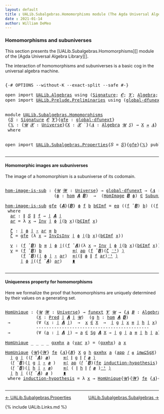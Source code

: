 ```yaml
---
layout: default
title : UALib.Subalgebras.Homomorphisms module (The Agda Universal Algebra Library)
date : 2021-01-14
author: William DeMeo
---
```


### <a id="homomorphisms-and-subuniverses">Homomorphisms and subuniverses</a>

This section presents the [UALib.Subalgebras.Homomorphisms][]  module of the [Agda Universal Algebra Library][].

The interaction of homomorphisms and subuniverses is a basic cog in the universal algebra machine.

<pre class="Agda">

<a id="457" class="Symbol">{-#</a> <a id="461" class="Keyword">OPTIONS</a> <a id="469" class="Pragma">--without-K</a> <a id="481" class="Pragma">--exact-split</a> <a id="495" class="Pragma">--safe</a> <a id="502" class="Symbol">#-}</a>

<a id="507" class="Keyword">open</a> <a id="512" class="Keyword">import</a> <a id="519" href="UALib.Algebras.html" class="Module">UALib.Algebras</a> <a id="534" class="Keyword">using</a> <a id="540" class="Symbol">(</a><a id="541" href="UALib.Algebras.Signatures.html#1419" class="Function">Signature</a><a id="550" class="Symbol">;</a> <a id="552" href="universes.html#613" class="Generalizable">𝓞</a><a id="553" class="Symbol">;</a> <a id="555" href="universes.html#617" class="Generalizable">𝓥</a><a id="556" class="Symbol">;</a> <a id="558" href="UALib.Algebras.Algebras.html#781" class="Function">Algebra</a><a id="565" class="Symbol">;</a> <a id="567" href="UALib.Algebras.Algebras.html#3508" class="Function Operator">_↠_</a><a id="570" class="Symbol">)</a>
<a id="572" class="Keyword">open</a> <a id="577" class="Keyword">import</a> <a id="584" href="UALib.Prelude.Preliminaries.html" class="Module">UALib.Prelude.Preliminaries</a> <a id="612" class="Keyword">using</a> <a id="618" class="Symbol">(</a><a id="619" href="MGS-Subsingleton-Theorems.html#3468" class="Function">global-dfunext</a><a id="633" class="Symbol">;</a> <a id="635" href="universes.html#551" class="Postulate">Universe</a><a id="643" class="Symbol">;</a> <a id="645" href="universes.html#758" class="Function Operator">_̇</a><a id="647" class="Symbol">)</a>


<a id="651" class="Keyword">module</a> <a id="658" href="UALib.Subalgebras.Homomorphisms.html" class="Module">UALib.Subalgebras.Homomorphisms</a>
 <a id="691" class="Symbol">{</a><a id="692" href="UALib.Subalgebras.Homomorphisms.html#692" class="Bound">𝑆</a> <a id="694" class="Symbol">:</a> <a id="696" href="UALib.Algebras.Signatures.html#1419" class="Function">Signature</a> <a id="706" href="universes.html#613" class="Generalizable">𝓞</a> <a id="708" href="universes.html#617" class="Generalizable">𝓥</a><a id="709" class="Symbol">}{</a><a id="711" href="UALib.Subalgebras.Homomorphisms.html#711" class="Bound">gfe</a> <a id="715" class="Symbol">:</a> <a id="717" href="MGS-Subsingleton-Theorems.html#3468" class="Function">global-dfunext</a><a id="731" class="Symbol">}</a>
 <a id="734" class="Symbol">{</a><a id="735" href="UALib.Subalgebras.Homomorphisms.html#735" class="Bound">𝕏</a> <a id="737" class="Symbol">:</a> <a id="739" class="Symbol">{</a><a id="740" href="UALib.Subalgebras.Homomorphisms.html#740" class="Bound">𝓤</a> <a id="742" href="UALib.Subalgebras.Homomorphisms.html#742" class="Bound">𝓧</a> <a id="744" class="Symbol">:</a> <a id="746" href="universes.html#551" class="Postulate">Universe</a><a id="754" class="Symbol">}{</a><a id="756" href="UALib.Subalgebras.Homomorphisms.html#756" class="Bound">X</a> <a id="758" class="Symbol">:</a> <a id="760" href="UALib.Subalgebras.Homomorphisms.html#742" class="Bound">𝓧</a> <a id="762" href="universes.html#758" class="Function Operator">̇</a> <a id="764" class="Symbol">}(</a><a id="766" href="UALib.Subalgebras.Homomorphisms.html#766" class="Bound">𝑨</a> <a id="768" class="Symbol">:</a> <a id="770" href="UALib.Algebras.Algebras.html#781" class="Function">Algebra</a> <a id="778" href="UALib.Subalgebras.Homomorphisms.html#740" class="Bound">𝓤</a> <a id="780" href="UALib.Subalgebras.Homomorphisms.html#692" class="Bound">𝑆</a><a id="781" class="Symbol">)</a> <a id="783" class="Symbol">→</a> <a id="785" href="UALib.Subalgebras.Homomorphisms.html#756" class="Bound">X</a> <a id="787" href="UALib.Algebras.Algebras.html#3508" class="Function Operator">↠</a> <a id="789" href="UALib.Subalgebras.Homomorphisms.html#766" class="Bound">𝑨</a><a id="790" class="Symbol">}</a>
 <a id="793" class="Keyword">where</a>


<a id="801" class="Keyword">open</a> <a id="806" class="Keyword">import</a> <a id="813" href="UALib.Subalgebras.Properties.html" class="Module">UALib.Subalgebras.Properties</a><a id="841" class="Symbol">{</a><a id="842" class="Argument">𝑆</a> <a id="844" class="Symbol">=</a> <a id="846" href="UALib.Subalgebras.Homomorphisms.html#692" class="Bound">𝑆</a><a id="847" class="Symbol">}{</a><a id="849" href="UALib.Subalgebras.Homomorphisms.html#711" class="Bound">gfe</a><a id="852" class="Symbol">}{</a><a id="854" href="UALib.Subalgebras.Homomorphisms.html#735" class="Bound">𝕏</a><a id="855" class="Symbol">}</a> <a id="857" class="Keyword">public</a>

</pre>

-----------------------------------

#### <a id="homomorphic-images-are-subuniverses">Homomorphic images are subuniverses</a>

The image of a homomorphism is a subuniverse of its codomain.

<pre class="Agda">

<a id="hom-image-is-sub"></a><a id="1081" href="UALib.Subalgebras.Homomorphisms.html#1081" class="Function">hom-image-is-sub</a> <a id="1098" class="Symbol">:</a> <a id="1100" class="Symbol">{</a><a id="1101" href="UALib.Subalgebras.Homomorphisms.html#1101" class="Bound">𝓤</a> <a id="1103" href="UALib.Subalgebras.Homomorphisms.html#1103" class="Bound">𝓦</a> <a id="1105" class="Symbol">:</a> <a id="1107" href="universes.html#551" class="Postulate">Universe</a><a id="1115" class="Symbol">}</a> <a id="1117" class="Symbol">→</a> <a id="1119" href="MGS-Subsingleton-Theorems.html#3468" class="Function">global-dfunext</a> <a id="1134" class="Symbol">→</a> <a id="1136" class="Symbol">{</a><a id="1137" href="UALib.Subalgebras.Homomorphisms.html#1137" class="Bound">𝑨</a> <a id="1139" class="Symbol">:</a> <a id="1141" href="UALib.Algebras.Algebras.html#781" class="Function">Algebra</a> <a id="1149" href="UALib.Subalgebras.Homomorphisms.html#1101" class="Bound">𝓤</a> <a id="1151" href="UALib.Subalgebras.Homomorphisms.html#692" class="Bound">𝑆</a><a id="1152" class="Symbol">}{</a><a id="1154" href="UALib.Subalgebras.Homomorphisms.html#1154" class="Bound">𝑩</a> <a id="1156" class="Symbol">:</a> <a id="1158" href="UALib.Algebras.Algebras.html#781" class="Function">Algebra</a> <a id="1166" href="UALib.Subalgebras.Homomorphisms.html#1103" class="Bound">𝓦</a> <a id="1168" href="UALib.Subalgebras.Homomorphisms.html#692" class="Bound">𝑆</a><a id="1169" class="Symbol">}</a>
                   <a id="1190" class="Symbol">(</a><a id="1191" href="UALib.Subalgebras.Homomorphisms.html#1191" class="Bound">ϕ</a> <a id="1193" class="Symbol">:</a> <a id="1195" href="UALib.Homomorphisms.Basic.html#2061" class="Function">hom</a> <a id="1199" href="UALib.Subalgebras.Homomorphisms.html#1137" class="Bound">𝑨</a> <a id="1201" href="UALib.Subalgebras.Homomorphisms.html#1154" class="Bound">𝑩</a><a id="1202" class="Symbol">)</a>  <a id="1205" class="Symbol">→</a>  <a id="1208" class="Symbol">(</a><a id="1209" href="UALib.Homomorphisms.HomomorphicImages.html#961" class="Function">HomImage</a> <a id="1218" href="UALib.Subalgebras.Homomorphisms.html#1154" class="Bound">𝑩</a> <a id="1220" href="UALib.Subalgebras.Homomorphisms.html#1191" class="Bound">ϕ</a><a id="1221" class="Symbol">)</a> <a id="1223" href="UALib.Relations.Unary.html#2725" class="Function Operator">∈</a> <a id="1225" href="UALib.Subalgebras.Subuniverses.html#833" class="Function">Subuniverses</a> <a id="1238" href="UALib.Subalgebras.Homomorphisms.html#1154" class="Bound">𝑩</a>

<a id="1241" href="UALib.Subalgebras.Homomorphisms.html#1081" class="Function">hom-image-is-sub</a> <a id="1258" href="UALib.Subalgebras.Homomorphisms.html#1258" class="Bound">gfe</a> <a id="1262" class="Symbol">{</a><a id="1263" href="UALib.Subalgebras.Homomorphisms.html#1263" class="Bound">𝑨</a><a id="1264" class="Symbol">}{</a><a id="1266" href="UALib.Subalgebras.Homomorphisms.html#1266" class="Bound">𝑩</a><a id="1267" class="Symbol">}</a> <a id="1269" href="UALib.Subalgebras.Homomorphisms.html#1269" class="Bound">ϕ</a> <a id="1271" href="UALib.Subalgebras.Homomorphisms.html#1271" class="Bound">f</a> <a id="1273" href="UALib.Subalgebras.Homomorphisms.html#1273" class="Bound">b</a> <a id="1275" href="UALib.Subalgebras.Homomorphisms.html#1275" class="Bound">b∈Imf</a> <a id="1281" class="Symbol">=</a> <a id="1283" href="UALib.Prelude.Inverses.html#884" class="InductiveConstructor">eq</a> <a id="1286" class="Symbol">((</a><a id="1288" href="UALib.Subalgebras.Homomorphisms.html#1271" class="Bound">f</a> <a id="1290" href="UALib.Algebras.Algebras.html#2971" class="Function Operator">̂</a> <a id="1292" href="UALib.Subalgebras.Homomorphisms.html#1266" class="Bound">𝑩</a><a id="1293" class="Symbol">)</a> <a id="1295" href="UALib.Subalgebras.Homomorphisms.html#1273" class="Bound">b</a><a id="1296" class="Symbol">)</a> <a id="1298" class="Symbol">((</a><a id="1300" href="UALib.Subalgebras.Homomorphisms.html#1271" class="Bound">f</a> <a id="1302" href="UALib.Algebras.Algebras.html#2971" class="Function Operator">̂</a> <a id="1304" href="UALib.Subalgebras.Homomorphisms.html#1263" class="Bound">𝑨</a><a id="1305" class="Symbol">)</a> <a id="1307" href="UALib.Subalgebras.Homomorphisms.html#1322" class="Function">ar</a><a id="1309" class="Symbol">)</a> <a id="1311" href="UALib.Subalgebras.Homomorphisms.html#1452" class="Function">γ</a>
 <a id="1314" class="Keyword">where</a>
  <a id="1322" href="UALib.Subalgebras.Homomorphisms.html#1322" class="Function">ar</a> <a id="1325" class="Symbol">:</a> <a id="1327" href="UALib.Prelude.Preliminaries.html#11740" class="Function Operator">∥</a> <a id="1329" href="UALib.Subalgebras.Homomorphisms.html#692" class="Bound">𝑆</a> <a id="1331" href="UALib.Prelude.Preliminaries.html#11740" class="Function Operator">∥</a> <a id="1333" href="UALib.Subalgebras.Homomorphisms.html#1271" class="Bound">f</a> <a id="1335" class="Symbol">→</a> <a id="1337" href="UALib.Prelude.Preliminaries.html#11659" class="Function Operator">∣</a> <a id="1339" href="UALib.Subalgebras.Homomorphisms.html#1263" class="Bound">𝑨</a> <a id="1341" href="UALib.Prelude.Preliminaries.html#11659" class="Function Operator">∣</a>
  <a id="1345" href="UALib.Subalgebras.Homomorphisms.html#1322" class="Function">ar</a> <a id="1348" class="Symbol">=</a> <a id="1350" class="Symbol">λ</a> <a id="1352" href="UALib.Subalgebras.Homomorphisms.html#1352" class="Bound">x</a> <a id="1354" class="Symbol">→</a> <a id="1356" href="UALib.Prelude.Inverses.html#1667" class="Function">Inv</a> <a id="1360" href="UALib.Prelude.Preliminaries.html#11659" class="Function Operator">∣</a> <a id="1362" href="UALib.Subalgebras.Homomorphisms.html#1269" class="Bound">ϕ</a> <a id="1364" href="UALib.Prelude.Preliminaries.html#11659" class="Function Operator">∣</a><a id="1365" class="Symbol">(</a><a id="1366" href="UALib.Subalgebras.Homomorphisms.html#1273" class="Bound">b</a> <a id="1368" href="UALib.Subalgebras.Homomorphisms.html#1352" class="Bound">x</a><a id="1369" class="Symbol">)(</a><a id="1371" href="UALib.Subalgebras.Homomorphisms.html#1275" class="Bound">b∈Imf</a> <a id="1377" href="UALib.Subalgebras.Homomorphisms.html#1352" class="Bound">x</a><a id="1378" class="Symbol">)</a>

  <a id="1383" href="UALib.Subalgebras.Homomorphisms.html#1383" class="Function">ζ</a> <a id="1385" class="Symbol">:</a> <a id="1387" href="UALib.Prelude.Preliminaries.html#11659" class="Function Operator">∣</a> <a id="1389" href="UALib.Subalgebras.Homomorphisms.html#1269" class="Bound">ϕ</a> <a id="1391" href="UALib.Prelude.Preliminaries.html#11659" class="Function Operator">∣</a> <a id="1393" href="MGS-MLTT.html#3813" class="Function Operator">∘</a> <a id="1395" href="UALib.Subalgebras.Homomorphisms.html#1322" class="Function">ar</a> <a id="1398" href="MGS-MLTT.html#4207" class="Datatype Operator">≡</a> <a id="1400" href="UALib.Subalgebras.Homomorphisms.html#1273" class="Bound">b</a>
  <a id="1404" href="UALib.Subalgebras.Homomorphisms.html#1383" class="Function">ζ</a> <a id="1406" class="Symbol">=</a> <a id="1408" href="UALib.Subalgebras.Homomorphisms.html#1258" class="Bound">gfe</a> <a id="1412" class="Symbol">(λ</a> <a id="1415" href="UALib.Subalgebras.Homomorphisms.html#1415" class="Bound">x</a> <a id="1417" class="Symbol">→</a> <a id="1419" href="UALib.Prelude.Inverses.html#1886" class="Function">InvIsInv</a> <a id="1428" href="UALib.Prelude.Preliminaries.html#11659" class="Function Operator">∣</a> <a id="1430" href="UALib.Subalgebras.Homomorphisms.html#1269" class="Bound">ϕ</a> <a id="1432" href="UALib.Prelude.Preliminaries.html#11659" class="Function Operator">∣</a><a id="1433" class="Symbol">(</a><a id="1434" href="UALib.Subalgebras.Homomorphisms.html#1273" class="Bound">b</a> <a id="1436" href="UALib.Subalgebras.Homomorphisms.html#1415" class="Bound">x</a><a id="1437" class="Symbol">)(</a><a id="1439" href="UALib.Subalgebras.Homomorphisms.html#1275" class="Bound">b∈Imf</a> <a id="1445" href="UALib.Subalgebras.Homomorphisms.html#1415" class="Bound">x</a><a id="1446" class="Symbol">))</a>

  <a id="1452" href="UALib.Subalgebras.Homomorphisms.html#1452" class="Function">γ</a> <a id="1454" class="Symbol">:</a> <a id="1456" class="Symbol">(</a><a id="1457" href="UALib.Subalgebras.Homomorphisms.html#1271" class="Bound">f</a> <a id="1459" href="UALib.Algebras.Algebras.html#2971" class="Function Operator">̂</a> <a id="1461" href="UALib.Subalgebras.Homomorphisms.html#1266" class="Bound">𝑩</a><a id="1462" class="Symbol">)</a> <a id="1464" href="UALib.Subalgebras.Homomorphisms.html#1273" class="Bound">b</a> <a id="1466" href="MGS-MLTT.html#4207" class="Datatype Operator">≡</a> <a id="1468" href="UALib.Prelude.Preliminaries.html#11659" class="Function Operator">∣</a> <a id="1470" href="UALib.Subalgebras.Homomorphisms.html#1269" class="Bound">ϕ</a> <a id="1472" href="UALib.Prelude.Preliminaries.html#11659" class="Function Operator">∣</a><a id="1473" class="Symbol">((</a><a id="1475" href="UALib.Subalgebras.Homomorphisms.html#1271" class="Bound">f</a> <a id="1477" href="UALib.Algebras.Algebras.html#2971" class="Function Operator">̂</a> <a id="1479" href="UALib.Subalgebras.Homomorphisms.html#1263" class="Bound">𝑨</a><a id="1480" class="Symbol">)(λ</a> <a id="1484" href="UALib.Subalgebras.Homomorphisms.html#1484" class="Bound">x</a> <a id="1486" class="Symbol">→</a> <a id="1488" href="UALib.Prelude.Inverses.html#1667" class="Function">Inv</a> <a id="1492" href="UALib.Prelude.Preliminaries.html#11659" class="Function Operator">∣</a> <a id="1494" href="UALib.Subalgebras.Homomorphisms.html#1269" class="Bound">ϕ</a> <a id="1496" href="UALib.Prelude.Preliminaries.html#11659" class="Function Operator">∣</a><a id="1497" class="Symbol">(</a><a id="1498" href="UALib.Subalgebras.Homomorphisms.html#1273" class="Bound">b</a> <a id="1500" href="UALib.Subalgebras.Homomorphisms.html#1484" class="Bound">x</a><a id="1501" class="Symbol">)(</a><a id="1503" href="UALib.Subalgebras.Homomorphisms.html#1275" class="Bound">b∈Imf</a> <a id="1509" href="UALib.Subalgebras.Homomorphisms.html#1484" class="Bound">x</a><a id="1510" class="Symbol">)))</a>
  <a id="1516" href="UALib.Subalgebras.Homomorphisms.html#1452" class="Function">γ</a> <a id="1518" class="Symbol">=</a> <a id="1520" class="Symbol">(</a><a id="1521" href="UALib.Subalgebras.Homomorphisms.html#1271" class="Bound">f</a> <a id="1523" href="UALib.Algebras.Algebras.html#2971" class="Function Operator">̂</a> <a id="1525" href="UALib.Subalgebras.Homomorphisms.html#1266" class="Bound">𝑩</a><a id="1526" class="Symbol">)</a> <a id="1528" href="UALib.Subalgebras.Homomorphisms.html#1273" class="Bound">b</a>            <a id="1541" href="MGS-MLTT.html#5997" class="Function Operator">≡⟨</a> <a id="1544" href="MGS-MLTT.html#6613" class="Function">ap</a> <a id="1547" class="Symbol">(</a><a id="1548" href="UALib.Subalgebras.Homomorphisms.html#1271" class="Bound">f</a> <a id="1550" href="UALib.Algebras.Algebras.html#2971" class="Function Operator">̂</a> <a id="1552" href="UALib.Subalgebras.Homomorphisms.html#1266" class="Bound">𝑩</a><a id="1553" class="Symbol">)(</a><a id="1555" href="UALib.Subalgebras.Homomorphisms.html#1383" class="Function">ζ</a> <a id="1557" href="MGS-MLTT.html#6125" class="Function Operator">⁻¹</a><a id="1559" class="Symbol">)</a> <a id="1561" href="MGS-MLTT.html#5997" class="Function Operator">⟩</a>
      <a id="1569" class="Symbol">(</a><a id="1570" href="UALib.Subalgebras.Homomorphisms.html#1271" class="Bound">f</a> <a id="1572" href="UALib.Algebras.Algebras.html#2971" class="Function Operator">̂</a> <a id="1574" href="UALib.Subalgebras.Homomorphisms.html#1266" class="Bound">𝑩</a><a id="1575" class="Symbol">)(</a><a id="1577" href="UALib.Prelude.Preliminaries.html#11659" class="Function Operator">∣</a> <a id="1579" href="UALib.Subalgebras.Homomorphisms.html#1269" class="Bound">ϕ</a> <a id="1581" href="UALib.Prelude.Preliminaries.html#11659" class="Function Operator">∣</a> <a id="1583" href="MGS-MLTT.html#3813" class="Function Operator">∘</a> <a id="1585" href="UALib.Subalgebras.Homomorphisms.html#1322" class="Function">ar</a><a id="1587" class="Symbol">)</a>  <a id="1590" href="MGS-MLTT.html#5997" class="Function Operator">≡⟨</a><a id="1592" class="Symbol">(</a><a id="1593" href="UALib.Prelude.Preliminaries.html#11740" class="Function Operator">∥</a> <a id="1595" href="UALib.Subalgebras.Homomorphisms.html#1269" class="Bound">ϕ</a> <a id="1597" href="UALib.Prelude.Preliminaries.html#11740" class="Function Operator">∥</a> <a id="1599" href="UALib.Subalgebras.Homomorphisms.html#1271" class="Bound">f</a> <a id="1601" href="UALib.Subalgebras.Homomorphisms.html#1322" class="Function">ar</a><a id="1603" class="Symbol">)</a><a id="1604" href="MGS-MLTT.html#6125" class="Function Operator">⁻¹</a> <a id="1607" href="MGS-MLTT.html#5997" class="Function Operator">⟩</a>
      <a id="1615" href="UALib.Prelude.Preliminaries.html#11659" class="Function Operator">∣</a> <a id="1617" href="UALib.Subalgebras.Homomorphisms.html#1269" class="Bound">ϕ</a> <a id="1619" href="UALib.Prelude.Preliminaries.html#11659" class="Function Operator">∣</a><a id="1620" class="Symbol">((</a><a id="1622" href="UALib.Subalgebras.Homomorphisms.html#1271" class="Bound">f</a> <a id="1624" href="UALib.Algebras.Algebras.html#2971" class="Function Operator">̂</a> <a id="1626" href="UALib.Subalgebras.Homomorphisms.html#1263" class="Bound">𝑨</a><a id="1627" class="Symbol">)</a> <a id="1629" href="UALib.Subalgebras.Homomorphisms.html#1322" class="Function">ar</a><a id="1631" class="Symbol">)</a>    <a id="1636" href="MGS-MLTT.html#6079" class="Function Operator">∎</a>

</pre>

-------------------------------------

#### <a id="uniqueness-property-for-homomorphisms">Uniqueness property for homomorphisms</a>

Here we formalize the proof that homomorphisms are uniquely determined by their values on a generating set.

<pre class="Agda">

<a id="HomUnique"></a><a id="1907" href="UALib.Subalgebras.Homomorphisms.html#1907" class="Function">HomUnique</a> <a id="1917" class="Symbol">:</a> <a id="1919" class="Symbol">{</a><a id="1920" href="UALib.Subalgebras.Homomorphisms.html#1920" class="Bound">𝓤</a> <a id="1922" href="UALib.Subalgebras.Homomorphisms.html#1922" class="Bound">𝓦</a> <a id="1924" class="Symbol">:</a> <a id="1926" href="universes.html#551" class="Postulate">Universe</a><a id="1934" class="Symbol">}</a> <a id="1936" class="Symbol">→</a> <a id="1938" href="MGS-FunExt-from-Univalence.html#393" class="Function">funext</a> <a id="1945" href="UALib.Subalgebras.Homomorphisms.html#708" class="Bound">𝓥</a> <a id="1947" href="UALib.Subalgebras.Homomorphisms.html#1920" class="Bound">𝓤</a> <a id="1949" class="Symbol">→</a> <a id="1951" class="Symbol">{</a><a id="1952" href="UALib.Subalgebras.Homomorphisms.html#1952" class="Bound">𝑨</a> <a id="1954" href="UALib.Subalgebras.Homomorphisms.html#1954" class="Bound">𝑩</a> <a id="1956" class="Symbol">:</a> <a id="1958" href="UALib.Algebras.Algebras.html#781" class="Function">Algebra</a> <a id="1966" href="UALib.Subalgebras.Homomorphisms.html#1920" class="Bound">𝓤</a> <a id="1968" href="UALib.Subalgebras.Homomorphisms.html#692" class="Bound">𝑆</a><a id="1969" class="Symbol">}</a>
            <a id="1983" class="Symbol">(</a><a id="1984" href="UALib.Subalgebras.Homomorphisms.html#1984" class="Bound">X</a> <a id="1986" class="Symbol">:</a> <a id="1988" href="UALib.Relations.Unary.html#1088" class="Function">Pred</a> <a id="1993" href="UALib.Prelude.Preliminaries.html#11659" class="Function Operator">∣</a> <a id="1995" href="UALib.Subalgebras.Homomorphisms.html#1952" class="Bound">𝑨</a> <a id="1997" href="UALib.Prelude.Preliminaries.html#11659" class="Function Operator">∣</a> <a id="1999" href="UALib.Subalgebras.Homomorphisms.html#1920" class="Bound">𝓤</a><a id="2000" class="Symbol">)</a>  <a id="2003" class="Symbol">(</a><a id="2004" href="UALib.Subalgebras.Homomorphisms.html#2004" class="Bound">g</a> <a id="2006" href="UALib.Subalgebras.Homomorphisms.html#2006" class="Bound">h</a> <a id="2008" class="Symbol">:</a> <a id="2010" href="UALib.Homomorphisms.Basic.html#2061" class="Function">hom</a> <a id="2014" href="UALib.Subalgebras.Homomorphisms.html#1952" class="Bound">𝑨</a> <a id="2016" href="UALib.Subalgebras.Homomorphisms.html#1954" class="Bound">𝑩</a><a id="2017" class="Symbol">)</a>
 <a id="2020" class="Symbol">→</a>          <a id="2031" class="Symbol">(∀</a> <a id="2034" class="Symbol">(</a><a id="2035" href="UALib.Subalgebras.Homomorphisms.html#2035" class="Bound">x</a> <a id="2037" class="Symbol">:</a> <a id="2039" href="UALib.Prelude.Preliminaries.html#11659" class="Function Operator">∣</a> <a id="2041" href="UALib.Subalgebras.Homomorphisms.html#1952" class="Bound">𝑨</a> <a id="2043" href="UALib.Prelude.Preliminaries.html#11659" class="Function Operator">∣</a><a id="2044" class="Symbol">)</a>  <a id="2047" class="Symbol">→</a>  <a id="2050" href="UALib.Subalgebras.Homomorphisms.html#2035" class="Bound">x</a> <a id="2052" href="UALib.Relations.Unary.html#2725" class="Function Operator">∈</a> <a id="2054" href="UALib.Subalgebras.Homomorphisms.html#1984" class="Bound">X</a>  <a id="2057" class="Symbol">→</a>  <a id="2060" href="UALib.Prelude.Preliminaries.html#11659" class="Function Operator">∣</a> <a id="2062" href="UALib.Subalgebras.Homomorphisms.html#2004" class="Bound">g</a> <a id="2064" href="UALib.Prelude.Preliminaries.html#11659" class="Function Operator">∣</a> <a id="2066" href="UALib.Subalgebras.Homomorphisms.html#2035" class="Bound">x</a> <a id="2068" href="MGS-MLTT.html#4207" class="Datatype Operator">≡</a> <a id="2070" href="UALib.Prelude.Preliminaries.html#11659" class="Function Operator">∣</a> <a id="2072" href="UALib.Subalgebras.Homomorphisms.html#2006" class="Bound">h</a> <a id="2074" href="UALib.Prelude.Preliminaries.html#11659" class="Function Operator">∣</a> <a id="2076" href="UALib.Subalgebras.Homomorphisms.html#2035" class="Bound">x</a><a id="2077" class="Symbol">)</a>
            <a id="2091" class="Comment">--------------------------------------------</a>
 <a id="2137" class="Symbol">→</a>          <a id="2148" class="Symbol">(∀</a> <a id="2151" class="Symbol">(</a><a id="2152" href="UALib.Subalgebras.Homomorphisms.html#2152" class="Bound">a</a> <a id="2154" class="Symbol">:</a> <a id="2156" href="UALib.Prelude.Preliminaries.html#11659" class="Function Operator">∣</a> <a id="2158" href="UALib.Subalgebras.Homomorphisms.html#1952" class="Bound">𝑨</a> <a id="2160" href="UALib.Prelude.Preliminaries.html#11659" class="Function Operator">∣</a><a id="2161" class="Symbol">)</a> <a id="2163" class="Symbol">→</a> <a id="2165" href="UALib.Subalgebras.Homomorphisms.html#2152" class="Bound">a</a> <a id="2167" href="UALib.Relations.Unary.html#2725" class="Function Operator">∈</a> <a id="2169" href="UALib.Subalgebras.Generation.html#1100" class="Datatype">Sg</a> <a id="2172" href="UALib.Subalgebras.Homomorphisms.html#1952" class="Bound">𝑨</a> <a id="2174" href="UALib.Subalgebras.Homomorphisms.html#1984" class="Bound">X</a> <a id="2176" class="Symbol">→</a> <a id="2178" href="UALib.Prelude.Preliminaries.html#11659" class="Function Operator">∣</a> <a id="2180" href="UALib.Subalgebras.Homomorphisms.html#2004" class="Bound">g</a> <a id="2182" href="UALib.Prelude.Preliminaries.html#11659" class="Function Operator">∣</a> <a id="2184" href="UALib.Subalgebras.Homomorphisms.html#2152" class="Bound">a</a> <a id="2186" href="MGS-MLTT.html#4207" class="Datatype Operator">≡</a> <a id="2188" href="UALib.Prelude.Preliminaries.html#11659" class="Function Operator">∣</a> <a id="2190" href="UALib.Subalgebras.Homomorphisms.html#2006" class="Bound">h</a> <a id="2192" href="UALib.Prelude.Preliminaries.html#11659" class="Function Operator">∣</a> <a id="2194" href="UALib.Subalgebras.Homomorphisms.html#2152" class="Bound">a</a><a id="2195" class="Symbol">)</a>

<a id="2198" href="UALib.Subalgebras.Homomorphisms.html#1907" class="Function">HomUnique</a> <a id="2208" class="Symbol">_</a> <a id="2210" class="Symbol">_</a> <a id="2212" class="Symbol">_</a> <a id="2214" class="Symbol">_</a> <a id="2216" href="UALib.Subalgebras.Homomorphisms.html#2216" class="Bound">gx≡hx</a> <a id="2222" href="UALib.Subalgebras.Homomorphisms.html#2222" class="Bound">a</a> <a id="2224" class="Symbol">(</a><a id="2225" href="UALib.Subalgebras.Generation.html#1193" class="InductiveConstructor">var</a> <a id="2229" href="UALib.Subalgebras.Homomorphisms.html#2229" class="Bound">x</a><a id="2230" class="Symbol">)</a> <a id="2232" class="Symbol">=</a> <a id="2234" class="Symbol">(</a><a id="2235" href="UALib.Subalgebras.Homomorphisms.html#2216" class="Bound">gx≡hx</a><a id="2240" class="Symbol">)</a> <a id="2242" href="UALib.Subalgebras.Homomorphisms.html#2222" class="Bound">a</a> <a id="2244" href="UALib.Subalgebras.Homomorphisms.html#2229" class="Bound">x</a>

<a id="2247" href="UALib.Subalgebras.Homomorphisms.html#1907" class="Function">HomUnique</a> <a id="2257" class="Symbol">{</a><a id="2258" href="UALib.Subalgebras.Homomorphisms.html#2258" class="Bound">𝓤</a><a id="2259" class="Symbol">}{</a><a id="2261" href="UALib.Subalgebras.Homomorphisms.html#2261" class="Bound">𝓦</a><a id="2262" class="Symbol">}</a> <a id="2264" href="UALib.Subalgebras.Homomorphisms.html#2264" class="Bound">fe</a> <a id="2267" class="Symbol">{</a><a id="2268" href="UALib.Subalgebras.Homomorphisms.html#2268" class="Bound">𝑨</a><a id="2269" class="Symbol">}{</a><a id="2271" href="UALib.Subalgebras.Homomorphisms.html#2271" class="Bound">𝑩</a><a id="2272" class="Symbol">}</a> <a id="2274" href="UALib.Subalgebras.Homomorphisms.html#2274" class="Bound">X</a> <a id="2276" href="UALib.Subalgebras.Homomorphisms.html#2276" class="Bound">g</a> <a id="2278" href="UALib.Subalgebras.Homomorphisms.html#2278" class="Bound">h</a> <a id="2280" href="UALib.Subalgebras.Homomorphisms.html#2280" class="Bound">gx≡hx</a> <a id="2286" href="UALib.Subalgebras.Homomorphisms.html#2286" class="Bound">a</a> <a id="2288" class="Symbol">(</a><a id="2289" href="UALib.Subalgebras.Generation.html#1228" class="InductiveConstructor">app</a> <a id="2293" href="UALib.Subalgebras.Homomorphisms.html#2293" class="Bound">𝑓</a> <a id="2295" href="UALib.Subalgebras.Homomorphisms.html#2295" class="Bound">𝒂</a> <a id="2297" href="UALib.Subalgebras.Homomorphisms.html#2297" class="Bound">im𝒂⊆SgX</a><a id="2304" class="Symbol">)</a> <a id="2306" class="Symbol">=</a>
  <a id="2310" href="UALib.Prelude.Preliminaries.html#11659" class="Function Operator">∣</a> <a id="2312" href="UALib.Subalgebras.Homomorphisms.html#2276" class="Bound">g</a> <a id="2314" href="UALib.Prelude.Preliminaries.html#11659" class="Function Operator">∣</a> <a id="2316" class="Symbol">((</a><a id="2318" href="UALib.Subalgebras.Homomorphisms.html#2293" class="Bound">𝑓</a> <a id="2320" href="UALib.Algebras.Algebras.html#2971" class="Function Operator">̂</a> <a id="2322" href="UALib.Subalgebras.Homomorphisms.html#2268" class="Bound">𝑨</a><a id="2323" class="Symbol">)</a> <a id="2325" href="UALib.Subalgebras.Homomorphisms.html#2295" class="Bound">𝒂</a><a id="2326" class="Symbol">)</a>     <a id="2332" href="MGS-MLTT.html#5997" class="Function Operator">≡⟨</a> <a id="2335" href="UALib.Prelude.Preliminaries.html#11740" class="Function Operator">∥</a> <a id="2337" href="UALib.Subalgebras.Homomorphisms.html#2276" class="Bound">g</a> <a id="2339" href="UALib.Prelude.Preliminaries.html#11740" class="Function Operator">∥</a> <a id="2341" href="UALib.Subalgebras.Homomorphisms.html#2293" class="Bound">𝑓</a> <a id="2343" href="UALib.Subalgebras.Homomorphisms.html#2295" class="Bound">𝒂</a> <a id="2345" href="MGS-MLTT.html#5997" class="Function Operator">⟩</a>
  <a id="2349" class="Symbol">(</a><a id="2350" href="UALib.Subalgebras.Homomorphisms.html#2293" class="Bound">𝑓</a> <a id="2352" href="UALib.Algebras.Algebras.html#2971" class="Function Operator">̂</a> <a id="2354" href="UALib.Subalgebras.Homomorphisms.html#2271" class="Bound">𝑩</a><a id="2355" class="Symbol">)(</a><a id="2357" href="UALib.Prelude.Preliminaries.html#11659" class="Function Operator">∣</a> <a id="2359" href="UALib.Subalgebras.Homomorphisms.html#2276" class="Bound">g</a> <a id="2361" href="UALib.Prelude.Preliminaries.html#11659" class="Function Operator">∣</a> <a id="2363" href="MGS-MLTT.html#3813" class="Function Operator">∘</a> <a id="2365" href="UALib.Subalgebras.Homomorphisms.html#2295" class="Bound">𝒂</a> <a id="2367" class="Symbol">)</a>   <a id="2371" href="MGS-MLTT.html#5997" class="Function Operator">≡⟨</a> <a id="2374" href="MGS-MLTT.html#6613" class="Function">ap</a> <a id="2377" class="Symbol">(</a><a id="2378" href="UALib.Subalgebras.Homomorphisms.html#2293" class="Bound">𝑓</a> <a id="2380" href="UALib.Algebras.Algebras.html#2971" class="Function Operator">̂</a> <a id="2382" href="UALib.Subalgebras.Homomorphisms.html#2271" class="Bound">𝑩</a><a id="2383" class="Symbol">)(</a><a id="2385" href="UALib.Subalgebras.Homomorphisms.html#2264" class="Bound">fe</a> <a id="2388" href="UALib.Subalgebras.Homomorphisms.html#2490" class="Function">induction-hypothesis</a><a id="2408" class="Symbol">)</a> <a id="2410" href="MGS-MLTT.html#5997" class="Function Operator">⟩</a>
  <a id="2414" class="Symbol">(</a><a id="2415" href="UALib.Subalgebras.Homomorphisms.html#2293" class="Bound">𝑓</a> <a id="2417" href="UALib.Algebras.Algebras.html#2971" class="Function Operator">̂</a> <a id="2419" href="UALib.Subalgebras.Homomorphisms.html#2271" class="Bound">𝑩</a><a id="2420" class="Symbol">)(</a><a id="2422" href="UALib.Prelude.Preliminaries.html#11659" class="Function Operator">∣</a> <a id="2424" href="UALib.Subalgebras.Homomorphisms.html#2278" class="Bound">h</a> <a id="2426" href="UALib.Prelude.Preliminaries.html#11659" class="Function Operator">∣</a> <a id="2428" href="MGS-MLTT.html#3813" class="Function Operator">∘</a> <a id="2430" href="UALib.Subalgebras.Homomorphisms.html#2295" class="Bound">𝒂</a><a id="2431" class="Symbol">)</a>    <a id="2436" href="MGS-MLTT.html#5997" class="Function Operator">≡⟨</a> <a id="2439" class="Symbol">(</a> <a id="2441" href="UALib.Prelude.Preliminaries.html#11740" class="Function Operator">∥</a> <a id="2443" href="UALib.Subalgebras.Homomorphisms.html#2278" class="Bound">h</a> <a id="2445" href="UALib.Prelude.Preliminaries.html#11740" class="Function Operator">∥</a> <a id="2447" href="UALib.Subalgebras.Homomorphisms.html#2293" class="Bound">𝑓</a> <a id="2449" href="UALib.Subalgebras.Homomorphisms.html#2295" class="Bound">𝒂</a> <a id="2451" class="Symbol">)</a><a id="2452" href="MGS-MLTT.html#6125" class="Function Operator">⁻¹</a> <a id="2455" href="MGS-MLTT.html#5997" class="Function Operator">⟩</a>
  <a id="2459" href="UALib.Prelude.Preliminaries.html#11659" class="Function Operator">∣</a> <a id="2461" href="UALib.Subalgebras.Homomorphisms.html#2278" class="Bound">h</a> <a id="2463" href="UALib.Prelude.Preliminaries.html#11659" class="Function Operator">∣</a> <a id="2465" class="Symbol">((</a><a id="2467" href="UALib.Subalgebras.Homomorphisms.html#2293" class="Bound">𝑓</a> <a id="2469" href="UALib.Algebras.Algebras.html#2971" class="Function Operator">̂</a> <a id="2471" href="UALib.Subalgebras.Homomorphisms.html#2268" class="Bound">𝑨</a><a id="2472" class="Symbol">)</a> <a id="2474" href="UALib.Subalgebras.Homomorphisms.html#2295" class="Bound">𝒂</a> <a id="2476" class="Symbol">)</a>    <a id="2481" href="MGS-MLTT.html#6079" class="Function Operator">∎</a>
 <a id="2484" class="Keyword">where</a> <a id="2490" href="UALib.Subalgebras.Homomorphisms.html#2490" class="Function">induction-hypothesis</a> <a id="2511" class="Symbol">=</a> <a id="2513" class="Symbol">λ</a> <a id="2515" href="UALib.Subalgebras.Homomorphisms.html#2515" class="Bound">x</a> <a id="2517" class="Symbol">→</a> <a id="2519" href="UALib.Subalgebras.Homomorphisms.html#1907" class="Function">HomUnique</a><a id="2528" class="Symbol">{</a><a id="2529" href="UALib.Subalgebras.Homomorphisms.html#2258" class="Bound">𝓤</a><a id="2530" class="Symbol">}{</a><a id="2532" href="UALib.Subalgebras.Homomorphisms.html#2261" class="Bound">𝓦</a><a id="2533" class="Symbol">}</a> <a id="2535" href="UALib.Subalgebras.Homomorphisms.html#2264" class="Bound">fe</a> <a id="2538" class="Symbol">{</a><a id="2539" href="UALib.Subalgebras.Homomorphisms.html#2268" class="Bound">𝑨</a><a id="2540" class="Symbol">}{</a><a id="2542" href="UALib.Subalgebras.Homomorphisms.html#2271" class="Bound">𝑩</a><a id="2543" class="Symbol">}</a> <a id="2545" href="UALib.Subalgebras.Homomorphisms.html#2274" class="Bound">X</a> <a id="2547" href="UALib.Subalgebras.Homomorphisms.html#2276" class="Bound">g</a> <a id="2549" href="UALib.Subalgebras.Homomorphisms.html#2278" class="Bound">h</a> <a id="2551" href="UALib.Subalgebras.Homomorphisms.html#2280" class="Bound">gx≡hx</a> <a id="2557" class="Symbol">(</a><a id="2558" href="UALib.Subalgebras.Homomorphisms.html#2295" class="Bound">𝒂</a> <a id="2560" href="UALib.Subalgebras.Homomorphisms.html#2515" class="Bound">x</a><a id="2561" class="Symbol">)</a> <a id="2563" class="Symbol">(</a> <a id="2565" href="UALib.Subalgebras.Homomorphisms.html#2297" class="Bound">im𝒂⊆SgX</a> <a id="2573" href="UALib.Subalgebras.Homomorphisms.html#2515" class="Bound">x</a> <a id="2575" class="Symbol">)</a>

</pre>

---------------------------------

[← UALib.Subalgebras.Properties](UALib.Subalgebras.Properties.html)
<span style="float:right;">[UALib.Subalgebras.Subalgebras →](UALib.Subalgebras.Subalgebras.html)</span>

{% include UALib.Links.md %}
